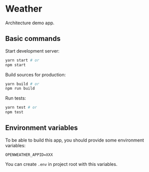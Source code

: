 
# Weather

Architecture demo app.

## Basic commands

Start development server: 

```bash
yarn start # or
npm start
```

Build sources for production:

```bash
yarn build # or
npm run build
```

Run tests:

```bash
yarn test # or
npm test
```

## Environment variables

To be able to build this app, you should provide some environment variables:

```
OPENWEATHER_APPID=XXX
```

You can create `.env` in project root with this variables.
